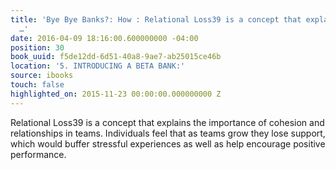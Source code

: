 ```yaml
---
title: 'Bye Bye Banks?: How : Relational Loss39 is a concept that explains the importance
  …'
date: 2016-04-09 18:16:00.600000000 -04:00
position: 30
book_uuid: f5de12dd-6d51-40a8-9ae7-ab25015ce46b
location: '5. INTRODUCING A BETA BANK:'
source: ibooks
touch: false
highlighted_on: 2015-11-23 00:00:00.000000000 Z
---
```


Relational Loss39 is a concept that explains the importance of cohesion and relationships in teams. Individuals feel that as teams grow they lose support, which would buffer stressful experiences as well as help encourage positive performance.